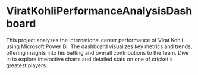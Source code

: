 # ViratKohliPerformanceAnalysisDashboard
  This project analyzes the international career performance of Virat Kohli using Microsoft Power BI. The dashboard visualizes key metrics and trends, offering insights into his batting and overall contributions to the team. Dive in to explore interactive charts and detailed stats on one of cricket's greatest players.

